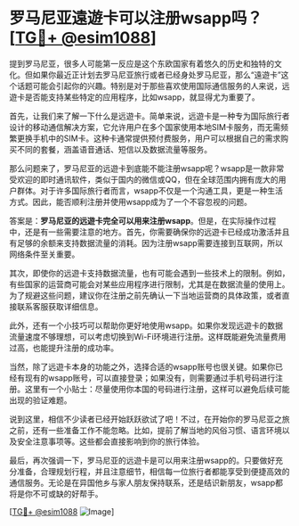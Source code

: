 # 罗马尼亚遠遊卡可以注册wsapp吗？[[TG💪+ @esim1088](https://t.me/s/esim1088)]

提到罗马尼亚，很多人可能第一反应是这个东欧国家有着悠久的历史和独特的文化。但如果你最近正计划去罗马尼亚旅行或者已经身处罗马尼亚，那么“遠遊卡”这个话题可能会引起你的兴趣。特别是对于那些喜欢使用国际通信服务的人来说，远遊卡是否能支持某些特定的应用程序，比如wsapp，就显得尤为重要了。

首先，让我们来了解一下什么是远遊卡。简单来说，远遊卡是一种专为国际旅行者设计的移动通信解决方案，它允许用户在多个国家使用本地SIM卡服务，而无需频繁更换手机中的SIM卡。这种卡通常提供预付费服务，用户可以根据自己的需求购买不同的套餐，涵盖语音通话、短信以及数据流量等服务。

那么问题来了，罗马尼亚的远遊卡到底能不能注册wsapp呢？wsapp是一款非常受欢迎的即时通讯软件，类似于国内的微信或QQ，但在全球范围内拥有庞大的用户群体。对于许多国际旅行者而言，wsapp不仅是一个沟通工具，更是一种生活方式。因此，能否顺利注册并使用wsapp成为了一个不容忽视的问题。

答案是：**罗马尼亚的远遊卡完全可以用来注册wsapp**。但是，在实际操作过程中，还是有一些需要注意的地方。首先，你需要确保你的远遊卡已经成功激活并且有足够的余额来支持数据流量的消耗。因为注册wsapp需要连接到互联网，所以网络条件至关重要。

其次，即使你的远遊卡支持数据流量，也有可能会遇到一些技术上的限制。例如，有些国家的运营商可能会对某些应用程序进行限制，尤其是在数据流量的使用上。为了规避这些问题，建议你在注册之前先确认一下当地运营商的具体政策，或者直接联系客服获取详细信息。

此外，还有一个小技巧可以帮助你更好地使用wsapp。如果你发现远遊卡的数据流量速度不够理想，可以考虑切换到Wi-Fi环境进行注册。这样既能避免流量费用过高，也能提升注册的成功率。

当然，除了远遊卡本身的功能之外，选择合适的wsapp账号也很关键。如果你已经有现有的wsapp账号，可以直接登录；如果没有，则需要通过手机号码进行注册。这里有一个小贴士：尽量使用你本国的号码进行注册，这样可以避免后续可能出现的验证难题。

说到这里，相信不少读者已经开始跃跃欲试了吧！不过，在开始你的罗马尼亚之旅之前，还有一些准备工作不能忽略。比如，提前了解当地的风俗习惯、语言环境以及安全注意事项等。这些都会直接影响到你的旅行体验。

最后，再次强调一下，罗马尼亚的远遊卡是可以用来注册wsapp的。只要做好充分准备，合理规划行程，并且注意细节，相信每一位旅行者都能享受到便捷高效的通信服务。无论是在异国他乡与家人朋友保持联系，还是结识新朋友，wsapp都将是你不可或缺的好帮手。

[[TG💪+ @esim1088](https://t.me/s/esim1088) ![Image](https://i.postimg.cc/4NQfJmqS/Snipaste-2025-05-13-00-14-12.png)]